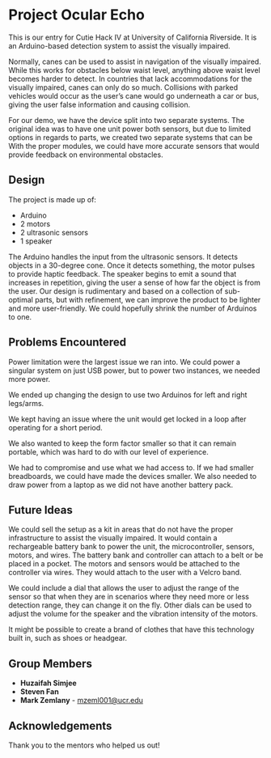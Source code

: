 

# Project Ocular Echo
This is our entry for Cutie Hack IV at University of California Riverside. 
It is an Arduino-based detection system to assist the visually impaired. 

Normally, canes can be used to assist in navigation of the visually impaired.
While this works for obstacles below waist level, anything above waist level becomes harder to detect.
In countries that lack accommodations for the visually impaired, canes can only do so much. 
Collisions with parked vehicles would occur as the user’s cane would go underneath a car or bus, giving the user false information and causing collision.

For our demo, we have the device split into two separate systems. The original idea was to have one unit power both sensors, but due to limited options in regards to parts, we created two separate systems that can be 
With the proper modules, we could have more accurate sensors that would provide feedback on environmental obstacles. 

## Design

The project is made up of:
* Arduino
* 2 motors
* 2 ultrasonic sensors
* 1 speaker

The Arduino handles the input from the ultrasonic sensors. It detects objects in a 30-degree cone. Once it detects something, the motor pulses to provide haptic feedback. 
The speaker begins to emit a sound that increases in repetition, giving the user a sense of how far the object is from the user. 
Our design is rudimentary and based on a collection of sub-optimal parts, but with refinement, we can improve the product to be lighter and more user-friendly. We could hopefully shrink the number of Arduinos to one. 

## Problems Encountered
Power limitation were the largest issue we ran into. We could power a singular system on just USB power, but to power two instances, we needed more power.

We ended up changing the design to use two Arduinos for left and right legs/arms.

We kept having an issue where the unit would get locked in a loop after operating for a short period. 

We also wanted to keep the form factor smaller so that it can remain portable, which was hard to do with our level of experience. 

We had to compromise and use what we had access to. If we had smaller breadboards, we could have made the devices smaller. We also needed to draw power from a laptop as we did not have another battery pack.

## Future Ideas
We could sell the setup as a kit in areas that do not have the proper infrastructure to assist the visually impaired. It would contain a rechargeable battery bank to power the unit, the microcontroller, sensors, motors, and wires. The battery bank and controller can attach to a belt or be placed in a pocket. The motors and sensors would be attached to the controller via wires. They would attach to the user with a Velcro band. 

We could include a dial that allows the user to adjust the range of the sensor so that when they are in scenarios where they need more or less detection range, they can change it on the fly. Other dials can be used to adjust the volume for the speaker and the vibration intensity of the motors. 

It might be possible to create a brand of clothes that have this technology built in, such as shoes or headgear.

## Group Members
* **Huzaifah Simjee** 
* **Steven Fan**
* **Mark Zemlany** -  mzeml001@ucr.edu

## Acknowledgements

Thank you to the mentors who helped us out!


